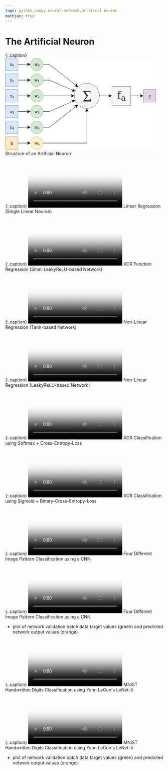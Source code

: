 ```yaml
---
tags: python,numpy,neural-network,artifical neuron
mathjax: true
---
```

# The Artificial Neuron

{:.caption}
![artificial neuron structure](/assets/images/artificial_neuron.png)
Structure of an Artificial Neuron

{:.caption}
<video controls poster="/assets/videos/linear_regression.png">
  <source src="/assets/videos/linear_regression.webm" type="video/webm">
  <source src="/assets/videos/linear_regression.ogv" type="video/ogg">
  <source src="/assets/videos/linear_regression.mp4" type="video/mp4">
</video>
Linear Regression (Single Linear Neuron)

{:.caption}
<video controls poster="/assets/videos/xor_function_regression.png">
  <source src="/assets/videos/xor_function_regression.webm" type="video/webm">
  <source src="/assets/videos/xor_function_regression.ogv" type="video/ogg">
  <source src="/assets/videos/xor_function_regression.mp4" type="video/mp4">
</video>
XOR Function Regression (Small LeakyReLU-based Network)

{:.caption}
<video controls poster="/assets/videos/non_linear_regression_tanh.png">
  <source src="/assets/videos/non_linear_regression_tanh.webm" type="video/webm">
  <source src="/assets/videos/non_linear_regression_tanh.ogv" type="video/ogg">
  <source src="/assets/videos/non_linear_regression_tanh.mp4" type="video/mp4">
</video>
Non-Linear Regression (Tanh-based Network)

{:.caption}
<video controls poster="/assets/videos/non_linear_regression_leaky_relu.png">
  <source src="/assets/videos/non_linear_regression_leaky_relu.webm" type="video/webm">
  <source src="/assets/videos/non_linear_regression_leaky_relu.ogv" type="video/ogg">
  <source src="/assets/videos/non_linear_regression_leaky_relu.mp4" type="video/mp4">
</video>
Non-Linear Regression (LeakyReLU-based Network)

{:.caption}
<video controls poster="/assets/videos/xor_two_classes.png">
  <source src="/assets/videos/xor_two_classes.webm" type="video/webm">
  <source src="/assets/videos/xor_two_classes.ogv" type="video/ogg">
  <source src="/assets/videos/xor_two_classes.mp4" type="video/mp4">
</video>
XOR Classification using Softmax + Cross-Entropy-Loss

{:.caption}
<video controls poster="/assets/videos/xor_binary_classifier.png">
  <source src="/assets/videos/xor_binary_classifier.webm" type="video/webm">
  <source src="/assets/videos/xor_binary_classifier.ogv" type="video/ogg">
  <source src="/assets/videos/xor_binary_classifier.mp4" type="video/mp4">
</video>
XOR Classification using Sigmoid + Binary-Cross-Entropy-Loss

{:.caption}
<video controls poster="/assets/videos/four_img_classes.png">
  <source src="/assets/videos/four_img_classes.webm" type="video/webm">
  <source src="/assets/videos/four_img_classes.ogv" type="video/ogg">
  <source src="/assets/videos/four_img_classes.mp4" type="video/mp4">
</video>
Four Different Image Pattern Classification using a CNN

{:.caption}
<video controls poster="/assets/videos/four_img_classes_2.png">
  <source src="/assets/videos/four_img_classes_2.webm" type="video/webm">
  <source src="/assets/videos/four_img_classes_2.ogv" type="video/ogg">
  <source src="/assets/videos/four_img_classes_2.mp4" type="video/mp4">
</video>
Four Different Image Pattern Classification using a CNN
- plot of network validation batch data target values (green) and 
predicted network output values (orange)

{:.caption}
<video controls poster="/assets/videos/le_net_5_mnist.png">
  <source src="/assets/videos/le_net_5_mnist.webm" type="video/webm">
  <source src="/assets/videos/le_net_5_mnist.ogv" type="video/ogg">
  <source src="/assets/videos/le_net_5_mnist.mp4" type="video/mp4">
</video>
MNIST Handwritten Digits Classification using Yann LeCun's LeNet-5

{:.caption}
<video controls poster="/assets/videos/le_net_5_mnist_2.png">
  <source src="/assets/videos/le_net_5_mnist_2.webm" type="video/webm">
  <source src="/assets/videos/le_net_5_mnist_2.ogv" type="video/ogg">
  <source src="/assets/videos/le_net_5_mnist_2.mp4" type="video/mp4">
</video>
MNIST Handwritten Digits Classification using Yann LeCun's LeNet-5 
- plot of network validation batch data target values (green) and 
predicted network output values (orange)

